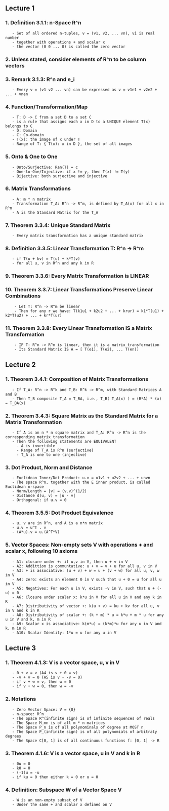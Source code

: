 ## Lecture 1

### 1. Definition 3.1.1: n-Space R^n
       - Set of all ordered n-tuples, v = (v1, v2, ... vn), vi is real number
       - together with operations + and scalar x
       - the vector (0 0 ... 0) is called the zero vector

### 2. Unless stated, consider elements of R^n to be column vectors

### 3. Remark 3.1.3: R^n and e_i
       - Every v = (v1 v2 ... vn) can be expressed as v = v1e1 + v2e2 + ... + vnen
       
### 4. Function/Transformation/Map
       - T: D -> C from a set D to a set C
       - is a rule that assigns each x in D to a UNIQUE element T(x) belongs to C
       - D: Domain
       - C: Co-domain
       - T(x): the image of x under T
       - Range of T: { T(x): x in D }, the set of all images
       
### 5. Onto & One to One
       - Onto/Surjective: Ran(T) = c
       - One-to-One/Injective: if x != y, then T(x) != T(y)
       - Bijective: both surjective and injective
       
### 6. Matrix Transformations
       - A: m * n matrix
       - Transformation T_A: R^n -> R^m, is defined by T_A(x) for all x in R^n
       - A is the Standard Matrix for the T_A
       
### 7. Theorem 3.3.4: Unique Standard Matrix
       - Every matrix transformation has a unique standard matrix
       
### 8. Definition 3.3.5: Linear Transformation T: R^n -> R^m
       - if T(u + kv) = T(u) + k*T(v)
       - for all u, v in R^n and any k in R
       
### 9. Theorem 3.3.6: Every Matrix Transformation is LINEAR

### 10. Theorem 3.3.7: Linear Transformations Preserve Linear Combinations
        - Let T: R^n -> R^m be linear
        - Then for any r we have: T(k1u1 + k2u2 + ... + krur) = k1*T(u1) + k2*T(u2) + ... + kr*T(ur)
        
### 11. Theorem 3.3.8: Every Linear Transformation IS a Matrix Transformation
        - IF T: R^n -> R^m is linear, then it is a matrix transformation
        - Its Standard Matrix IS A = [ T(e1), T(e2), ... T(en)]
        
## Lecture 2

### 1. Theorem 3.4.1: Composition of Matrix Transformations
       - If T_A: R^n -> R^k and T_B: R^k -> R^m, with Standard Matrices A and B
       - Then T_B composite T_A = T_BA, i.e., T_B( T_A(x) ) = (B*A) * (x) = T_BA(x)
       
### 2. Theorem 3.4.3: Square Matrix as the Standard Matrix for a Matrix Transformation
       - If A is an n * n square matrix and T_A: R^n -> R^n is the corresponding matrix transformation
       - Then the following statements are EQUIVALENT
         - A is invertible
         - Range of T_A is R^n (surjective)
         - T_A is one to one (injective)
         
### 3. Dot Product, Norm and Distance
       - Euclidean Inner/Dot Product: u.v = u1v1 + u2v2 + ... + unvn
       - The space R^n, together with the E inner product, is called Euclidean n-space
       - Norm/Length = |v| = (v.v)^(1/2)
       - Distance d(u, v) = |u - v|
       - Orthogonal: if u.v = 0
       
### 4. Theorem 3.5.5: Dot Product Equivalence
       - u, v are in R^n, and A is a n*n matrix
       - u.v = u^T . v
       - (A*u).v = u.(A^T*V)
       
### 5. Vector Spaces: Non-empty sets V with operations + and scalar x, following 10 axioms
       - A1: closure under +: if u,v in V, then u + v in V
       - A2: Addittion is communtative: u + v = v + u for all u, v in V
       - A3: + is associative: (u + v) + w = u + (v + w) for all u, v, w in V
       - A4: zero: exists an element 0 in V such that u + 0 = u for all u in V
       - A5: Negatives: For each u in V, exists -v in V, such that u + (-u) = 0
       - A6: Closure under scalar x: k*u in V for all u in V and any k in R
       - A7: Distributivity of vector +: k(u + v) = ku + kv for all u, v in V and k in R
       - A8: Distributivity of scalar +: (k + m) * u = k*u + m * u for any u in V and k, m in R
       - A9: Scalar x is associative: k(m*u) = (k*m)*u for any u in V and k, m in R
       - A10: Scalar Identity: 1*u = u for any u in V
       
      
## Lecture 3

### 1. Theorem 4.1.3: V is a vector space, u, v in V
       - 0 + v = v (A4 is v + 0 = v)
       - -v + v = 0 (A5 is v + -v = 0)
       - if v + w = v, then w = 0
       - if v + w = 0, then w = -v
       
### 2. Notations
       - Zero Vector Space: V = {0}
       - n-space: R^n
       - The Space R^(infinite sign) is of infinite sequences of reals
       - The Space M_mn is of all m * n matrices
       - The Space P_n is of all polynominals of degree at MOST n
       - The Space P_(infinite sign) is of all polynomials of arbitraty degrees
       - The Space C[0, 1] is of all continuous functions f: [0, 1] -> R
       
### 3. Theorem 4.1.6: V is a vector space, u in V and k in R
       - 0u = 0
       - k0 = 0
       - (-1)u = -u
       - if ku = 0 then either k = 0 or u = 0
       
### 4. Definition: Subspace W of a Vector Space V
       - W is an non-empty subset of V
       - Under the same + and scalar x defined on V
